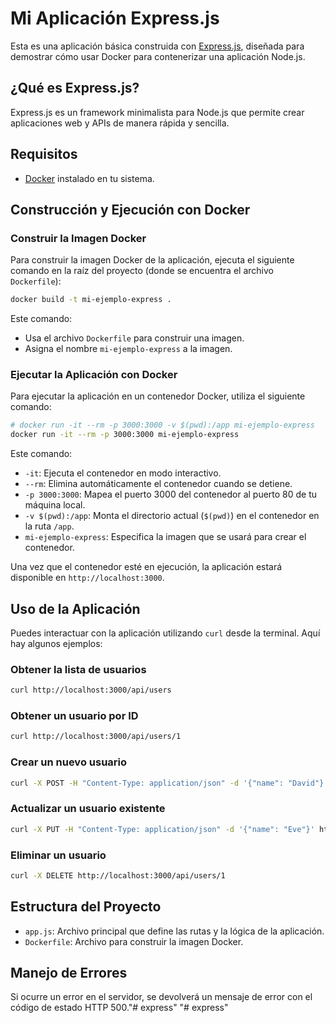 # Mi Aplicación Express.js

Esta es una aplicación básica construida con [Express.js](https://expressjs.com/), diseñada para demostrar cómo usar Docker para contenerizar una aplicación Node.js.

## ¿Qué es Express.js?

Express.js es un framework minimalista para Node.js que permite crear aplicaciones web y APIs de manera rápida y sencilla.

## Requisitos

- [Docker](https://www.docker.com/) instalado en tu sistema.

## Construcción y Ejecución con Docker

### Construir la Imagen Docker

Para construir la imagen Docker de la aplicación, ejecuta el siguiente comando en la raíz del proyecto (donde se encuentra el archivo `Dockerfile`):

```bash
docker build -t mi-ejemplo-express .
```

Este comando:

- Usa el archivo `Dockerfile` para construir una imagen.
- Asigna el nombre `mi-ejemplo-express` a la imagen.

### Ejecutar la Aplicación con Docker

Para ejecutar la aplicación en un contenedor Docker, utiliza el siguiente comando:

```bash
# docker run -it --rm -p 3000:3000 -v $(pwd):/app mi-ejemplo-express
docker run -it --rm -p 3000:3000 mi-ejemplo-express
```

Este comando:

- `-it`: Ejecuta el contenedor en modo interactivo.
- `--rm`: Elimina automáticamente el contenedor cuando se detiene.
- `-p 3000:3000`: Mapea el puerto 3000 del contenedor al puerto 80 de tu máquina local.
- `-v $(pwd):/app`: Monta el directorio actual (`$(pwd)`) en el contenedor en la ruta `/app`.
- `mi-ejemplo-express`: Especifica la imagen que se usará para crear el contenedor.

Una vez que el contenedor esté en ejecución, la aplicación estará disponible en `http://localhost:3000`.

## Uso de la Aplicación

Puedes interactuar con la aplicación utilizando `curl` desde la terminal. Aquí hay algunos ejemplos:

### Obtener la lista de usuarios
```bash
curl http://localhost:3000/api/users
```

### Obtener un usuario por ID
```bash
curl http://localhost:3000/api/users/1
```

### Crear un nuevo usuario
```bash
curl -X POST -H "Content-Type: application/json" -d '{"name": "David"}' http://localhost:3000/api/users
```

### Actualizar un usuario existente
```bash
curl -X PUT -H "Content-Type: application/json" -d '{"name": "Eve"}' http://localhost:3000/api/users/1
```

### Eliminar un usuario
```bash
curl -X DELETE http://localhost:3000/api/users/1
```

## Estructura del Proyecto

- `app.js`: Archivo principal que define las rutas y la lógica de la aplicación.
- `Dockerfile`: Archivo para construir la imagen Docker.

## Manejo de Errores

Si ocurre un error en el servidor, se devolverá un mensaje de error con el código de estado HTTP 500."# express" 
"# express" 
